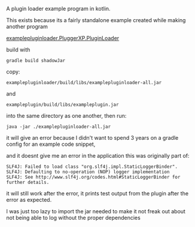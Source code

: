 A plugin loader example program in kotlin.

This exists because its a fairly standalone example created while making another program

[examplepluginloader.PluggerXP.PluginLoader](examplepluginloader/src/main/kotlin/examplepluginloader/PluggerXP/PluginLoader.kt)

build with 

```gradle build shadowJar```

copy:

```examplepluginloader/build/libs/examplepluginloader-all.jar```

and

```exampleplugin/build/libs/exampleplugin.jar```

into the same directory as one another, then run: 

```java -jar ./examplepluginloader-all.jar```

it will give an error because I didn't want to spend 3 years on a gradle config for an example code snippet, 

and it doesnt give me an error in the application this was originally part of: 

```
SLF4J: Failed to load class "org.slf4j.impl.StaticLoggerBinder".
SLF4J: Defaulting to no-operation (NOP) logger implementation
SLF4J: See http://www.slf4j.org/codes.html#StaticLoggerBinder for further details.
```

it will still work after the error, it prints test output from the plugin after the error as expected.

I was just too lazy to import the jar needed to make it not freak out about not being able to log without the proper dependencies